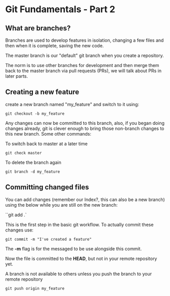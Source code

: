 # Git Fundamentals - Part 2

## What are branches?

Branches are used to develop features in isolation, changing a few files and then when it is complete, saving the new code.

The master branch is our "default" git branch when you create a repository.

The norm is to use other branches for development and then merge them back to the master branch via pull requests (PRs), we will talk about PRs in later parts.

## Creating a new feature

create a new branch named "my_feature" and switch to it using:

`git checkout -b my_feature`

Any changes can now be committed to this branch, also, if you began doing changes already, git is clever enough to bring those non-branch changes to this new branch. Some other commands:

To switch back to master at a later time

`git check master`

To delete the branch again

`git branch -d my_feature`

## Committing changed files

You can add changes (remember our Index?, this can also be a new branch) using the below while you are still on the new branch:

``git add .`

This is the first step in the basic git workflow. To actually commit these changes use:

`git commit -m "I've created a feature"`

The **-m** flag is for the messaged to be use alongside this commit.

Now the file is committed to the **HEAD**, but not in your remote repository yet.

A branch is not available to others unless you push the branch to your remote repository

`git push origin my_feature`
